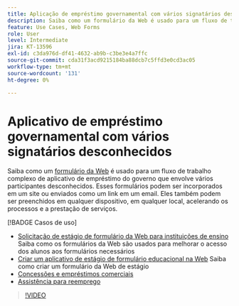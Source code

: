 ```yaml
---
title: Aplicação de empréstimo governamental com vários signatários desconhecidos
description: Saiba como um formulário da Web é usado para um fluxo de trabalho complexo de aplicativos de empréstimo do governo que envolve vários participantes desconhecidos
feature: Use Cases, Web Forms
role: User
level: Intermediate
jira: KT-13596
exl-id: c3da976d-df41-4632-ab9b-c3be3e4a7ffc
source-git-commit: cda31f3acd9215184ba88dcb7c5ffd3e0cd3ac05
workflow-type: tm+mt
source-wordcount: '131'
ht-degree: 0%

---
```


# Aplicativo de empréstimo governamental com vários signatários desconhecidos

Saiba como um [formulário da Web](../sign-advanced-users/webform.md) é usado para um fluxo de trabalho complexo de aplicativo de empréstimo do governo que envolve vários participantes desconhecidos. Esses formulários podem ser incorporados em um site ou enviados como um link em um email. Eles também podem ser preenchidos em qualquer dispositivo, em qualquer local, acelerando os processos e a prestação de serviços.

[!BADGE Casos de uso]

* [Solicitação de estágio de formulário da Web para instituições de ensino](https://experienceleague.adobe.com/docs/document-cloud-learn/sign-learning-hub/expand/recipes/edu/usecase-edu-intern.html?lang=en)
Saiba como os formulários da Web são usados para melhorar o acesso dos alunos aos formulários necessários
* [Criar um aplicativo de estágio de formulário educacional na Web](https://experienceleague.adobe.com/docs/document-cloud-learn/sign-learning-hub/expand/recipes/edu/usecase-edu-intern-create.html?lang=en)
Saiba como criar um formulário da Web de estágio
* [Concessões e empréstimos comerciais](https://experienceleague.adobe.com/docs/document-cloud-learn/sign-learning-hub/expand/recipes/gov/usecasegovgrants.html?lang=en)
* [Assistência para reemprego](https://experienceleague.adobe.com/docs/document-cloud-learn/sign-learning-hub/expand/recipes/gov/usecasegovreemployment.html?lang=en)

>[!VIDEO](https://video.tv.adobe.com/v/3421619?quality=12&learn=on&hidetitle=true)
